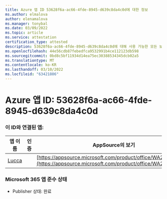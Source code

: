 ```yaml
---
title: Azure 앱 ID 53628f6a-ac66-4fde-8945-d639c8da4c0d에 대한 정보
ms.author: elmalova
author: elenamalova
ms.manager: tonybal
ms.date: 03/09/2022
ms.topic: article
ms.service: attestation
certification_type: attested
description: 53628f6a-ac66-4fde-8945-d639c8da4c0d에 대해 사용 가능한 모든 보안 및 규정 준수 정보입니다.
ms.openlocfilehash: 44e56cdb87febedfca9532991b4ce112123db598
ms.sourcegitcommit: 0bd8c5bf11934d14ea75ec30388534345dcb02a5
ms.translationtype: MT
ms.contentlocale: ko-KR
ms.lasthandoff: 03/10/2022
ms.locfileid: "63421806"
---
```

# <a name="azure-app-id-53628f6a-ac66-4fde-8945-d639c8da4c0d"></a>Azure 앱 ID: 53628f6a-ac66-4fde-8945-d639c8da4c0d


### <a name="apps-associated-with-this-id"></a>이 ID와 연결된 앱:
| **앱 이름** | **인증** | **AppSource의 보기** |
|--------------|---------------|-----------------------|
| [Lucca](https://docs.microsoft.com/microsoft-365-app-certification/forward/WA200001650) |  | [https://appsource.microsoft.com/product/office/WA200001650](https://appsource.microsoft.com/product/office/WA200001650) |

### <a name="microsoft-365-app-compliance-status"></a>Microsoft 365 앱 준수 상태
- Publisher 상태: 완료
